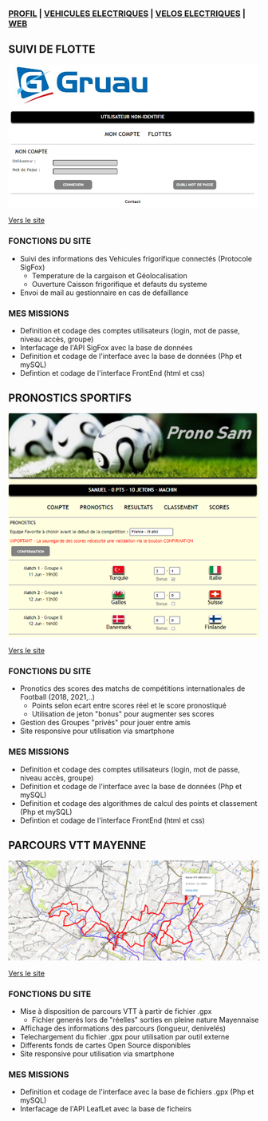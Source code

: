 ### [PROFIL](/index.md) | [VEHICULES ELECTRIQUES](/vu.md) | [VELOS ELECTRIQUES](/velo.md) | [WEB](/web_dev.md)

## SUIVI DE FLOTTE

<img src="flotte.png" alt="drawing" width="600"/>

[Vers le site](http://ginnov.gruau.free.fr)

### FONCTIONS DU SITE
- Suivi des informations des Vehicules frigorifique connectés (Protocole SigFox)
  - Temperature de la cargaison et Géolocalisation
  - Ouverture Caisson frigorifique et defauts du systeme
- Envoi de mail au gestionnaire en cas de defaillance

### MES MISSIONS
- Definition et codage des comptes utilisateurs (login, mot de passe, niveau accès, groupe)
- Interfacage de l'API SigFox avec la base de données 
- Definition et codage de l'interface avec la base de données (Php et mySQL)
- Defintion et codage de l'interface FrontEnd (html et css)

## PRONOSTICS SPORTIFS

<img src="pronostic.png" alt="drawing" width="600"/>

[Vers le site](http://www.pronostic.online)

### FONCTIONS DU SITE
- Pronotics des scores des matchs de compétitions internationales de Football (2018, 2021,..)
  - Points selon ecart entre scores réel et le score pronostiqué
  - Utilisation de jeton "bonus" pour augmenter ses scores
- Gestion des Groupes "privés" pour jouer entre amis
- Site responsive pour utilisation via smartphone

### MES MISSIONS
- Definition et codage des comptes utilisateurs (login, mot de passe, niveau accès, groupe)
- Definition et codage de l'interface avec la base de données (Php et mySQL)
- Definition et codage des algorithmes de calcul des points et classement (Php et mySQL)
- Defintion et codage de l'interface FrontEnd (html et css)


## PARCOURS VTT MAYENNE

<img src="vtt.png" alt="drawing" width="600"/>

[Vers le site](http://samuel.brillet.free.fr)

### FONCTIONS DU SITE
- Mise à disposition de parcours VTT à partir de fichier .gpx
  - Fichier generés lors de "réelles" sorties en pleine nature Mayennaise
- Affichage des informations des parcours (longueur, denivelés)
- Telechargement du fichier .gpx pour utilisation par outil externe
- Differents fonds de cartes Open Source disponibles
- Site responsive pour utilisation via smartphone

### MES MISSIONS
- Definition et codage de l'interface avec la base de fichiers .gpx (Php et mySQL)
- Interfacage de l'API LeafLet avec la base de ficheirs 
